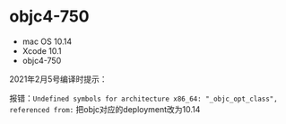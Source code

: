 # objc4-750
* mac OS 10.14
* Xcode 10.1
* objc4-750


2021年2月5号编译时提示：

报错：`Undefined symbols for architecture x86_64:
  "_objc_opt_class", referenced from:`
把objc对应的deployment改为10.14
